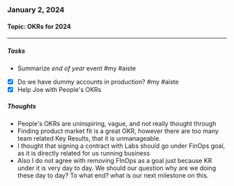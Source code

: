 ### January 2, 2024
#### Topic: OKRs for 2024
----
##### Tasks
- Summarize *end of year* event #my #aiste
- [x] Do we have dummy accounts in production? #my #aiste
- [x] Help Joe with People's OKRs
##### Thoughts
- People's OKRs are uninspiring, vague, and not really thought through
- Finding product market fit is a great OKR, however there are too many team related Key Results, that it is unmanageable. 
- I thought that signing a contract with Labs should go under FinOps goal, as it is directly related for us running business
- Also I do not agree with removing FInOps as a goal just because KR under it is very day to day. We should our question why are we doing these day to day? To what end? what is our next milestone on this. 



